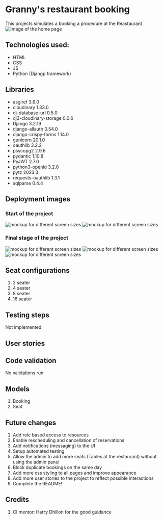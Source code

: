 
# Granny's restaurant booking

This projects simulates a booking a procedure at the Reastaurant
![Image of the home page](https://res.cloudinary.com/dr7uvhdmd/image/upload/v1686133085/state_1_angjix.jpg)

## Technologies used:
- HTML
- CSS
- JS
- Python (Djangp framework)
## Libraries
- asgiref 3.6.0
- cloudinary 1.33.0
- dj-database-url 0.5.0
- dj3-cloudinary-storage 0.0.6
- Django 3.2.19
- django-allauth 0.54.0
- django-crispy-forms 1.14.0
- gunicorn 20.1.0
- oauthlib 3.2.2
- psycopg2 2.9.6
- pydantic 1.10.8
- PyJWT 2.7.0
- python3-openid 3.2.0
- pytz 2023.3
- requests-oauthlib 1.3.1
- sqlparse 0.4.4

## Deployment images

### Start of the project

![mockup for different screen sizes](https://res.cloudinary.com/dr7uvhdmd/image/upload/v1686133085/state_2_pe8x6c.jpg)
![mockup for different screen sizes](https://res.cloudinary.com/dr7uvhdmd/image/upload/v1686133085/state_3_aqughl.jpg)

### Final stage of the project

![mockup for different screen sizes](https://res.cloudinary.com/dr7uvhdmd/image/upload/v1686133799/resva_q0c2lf.jpg)
![mockup for different screen sizes](https://res.cloudinary.com/dr7uvhdmd/image/upload/v1686133799/resvahhh_t8gih9.jpg)
![mockup for different screen sizes](https://res.cloudinary.com/dr7uvhdmd/image/upload/v1686133085/state_2_pe8x6c.jpg)


## Seat configurations
1. 2 seater
2. 4 seater
3. 8 seater
4. 16 seater
## Testing steps

Not implemented 

## User stories

## Code validation
No validations run
## Models
1. Booking
2. Seat

## Future changes

1. Add role based access to resources
2. Enable rescheduling and cancellation of reservations
3. Add notifications (messaging) to the UI
4. Setup automated testing
5. Allow the admin to add more seats (Tables at the restaurant) without using the admin panel
6. Block duplicate bookings on the same day
7. Add more css styling to all pages and improve appearance
8. Add more user stories to the project to reflect possible interactions
9. Complete the README!

##  Credits
1. CI mentor: Harry Dhillon for the good guidance


